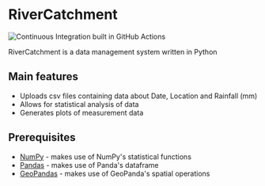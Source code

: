 # RiverCatchment

![Continuous Integration built in GitHub Actions](https://github.com/JulietteDelbrel/python-intermediate-rivercatchment/workflows/CI/badge.svg?branch=develop)

RiverCatchment is a data management system written in Python

## Main features

- Uploads csv files containing data about Date, Location and Rainfall (mm)
- Allows for statistical analysis of data
- Generates plots of measurement data

## Prerequisites

- [NumPy](https://numpy.org/) - makes use of NumPy's statistical functions
- [Pandas](https://pandas.pydata.org/) - makes use of Panda's dataframe
- [GeoPandas](https://geopandas.org/) - makes use of GeoPanda's spatial operations